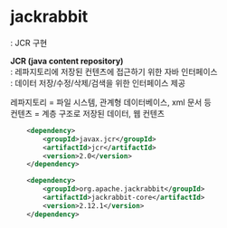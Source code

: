 # jackrabbit

: JCR 구현    



**JCR (java content repository)**  
: 레파지토리에 저장된 컨텐츠에 접근하기 위한 자바 인터페이스  
: 데이터 저장/수정/삭제/검색을 위한 인터페이스 제공  

레파지토리 = 파일 시스템, 관계형 데이터베이스, xml 문서 등  
컨텐츠 = 계층 구조로 저장된 데이터, 웹 컨텐츠    



```xml
    <dependency> 
        <groupId>javax.jcr</groupId> 
        <artifactId>jcr</artifactId> 
        <version>2.0</version> 
    </dependency> 

    <dependency> 
        <groupId>org.apache.jackrabbit</groupId> 
        <artifactId>jackrabbit-core</artifactId> 
        <version>2.12.1</version>
    </dependency> 
```